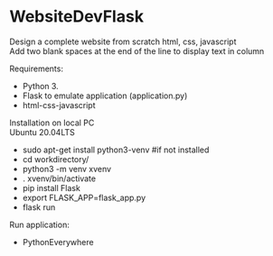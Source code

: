 # WebsiteDevFlask  
Design a complete website from scratch html, css, javascript  
Add two blank spaces at the end of the line to display text in column  

Requirements:  
 - Python 3.  
 - Flask to emulate application (application.py)  
 - html-css-javascript
 
Installation on local PC  
Ubuntu 20.04LTS  
 - sudo apt-get install python3-venv #if not installed  
 - cd workdirectory/  
 - python3 -m venv xvenv  
 - . xvenv/bin/activate  
 - pip install Flask  
 - export FLASK_APP=flask_app.py  
 - flask run  

Run application:  
 - PythonEverywhere 
